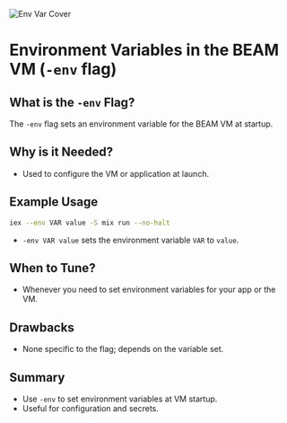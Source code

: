 ![Env Var Cover](https://images.unsplash.com/photo-1465101046530-73398c7f28ca?auto=format&fit=crop&w=1000&q=80)

# Environment Variables in the BEAM VM (`-env` flag)

## What is the `-env` Flag?
The `-env` flag sets an environment variable for the BEAM VM at startup.

## Why is it Needed?
- Used to configure the VM or application at launch.

## Example Usage
```sh
iex --env VAR value -S mix run --no-halt
```
- `-env VAR value` sets the environment variable `VAR` to `value`.

## When to Tune?
- Whenever you need to set environment variables for your app or the VM.

## Drawbacks
- None specific to the flag; depends on the variable set.

## Summary
- Use `-env` to set environment variables at VM startup.
- Useful for configuration and secrets.
